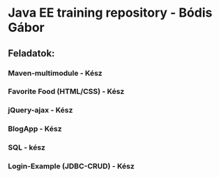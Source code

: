﻿# Java EE training repository - Bódis Gábor
## Feladatok:
### Maven-multimodule - Kész
### Favorite Food (HTML/CSS) - Kész
### jQuery-ajax - Kész
### BlogApp - Kész
### SQL - kész
### Login-Example (JDBC-CRUD) - Kész